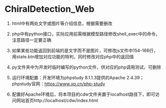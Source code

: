 # ChiralDetection_Web

1. html中有两处文字或图片等介绍信息，根据需要删改

2. php中有python接口，实际应用前需根据模型路径修改shell_exec中的命令，注意路径一定要正确

3. 如果某些功能返回到前端的是文字而不是图片，可修改js文件中154-166行，用state.btn增加对应功能的特判，同时修改对应php中的返回值

4. py文件夹中为开发时临时编写的python文件，供对应的php调用测试，可删除

5. 运行环境配置：开发环境为phpstudy 8.1.1.3提供的Apache 2.4.39；phpstudy官网：https://www.xp.cn/php-study

6. 配置好Apache环境后，将本项目的cdw文件夹置于localhost路径下，即可访问网站首页http://localhost/cdw/index.html

